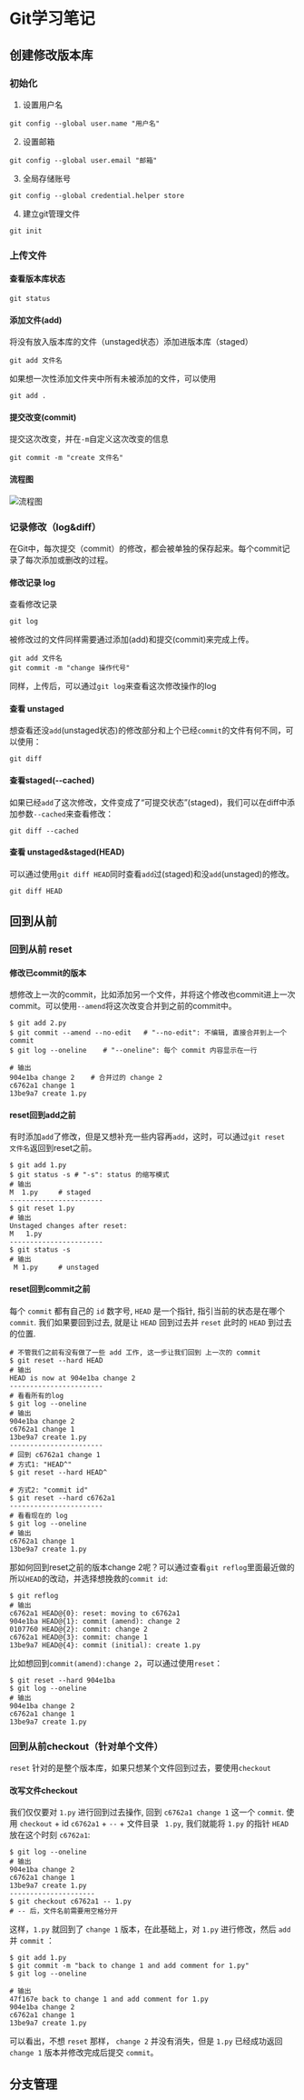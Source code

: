 # Git学习笔记

## 创建修改版本库

### 初始化 

1. 设置用户名

`git config --global user.name "用户名"`

2. 设置邮箱

`git config --global user.email "邮箱"`

3. 全局存储账号

`git config --global credential.helper store`

4. 建立git管理文件

`git init`

### 上传文件

#### 查看版本库状态

`git status`

#### 添加文件(add)

将没有放入版本库的文件（unstaged状态）添加进版本库（staged）

`git add 文件名`

如果想一次性添加文件夹中所有未被添加的文件，可以使用

`git add .`

#### 提交改变(commit)

提交这次改变，并在`-m`自定义这次改变的信息

`git commit -m "create 文件名"`

#### 流程图
   
   ![流程图](https://morvanzhou.github.io/static/results/git/2-1-1.png)

### 记录修改（log&diff）

在Git中，每次提交（commit）的修改，都会被单独的保存起来。每个commit记录了每次添加或删改的过程。

#### 修改记录 log

查看修改记录

`git log`

被修改过的文件同样需要通过添加(add)和提交(commit)来完成上传。

```git
git add 文件名
git commit -m "change 操作代号"
```

同样，上传后，可以通过`git log`来查看这次修改操作的log

#### 查看 unstaged

想查看还没`add`(unstaged状态)的修改部分和上个已经`commit`的文件有何不同，可以使用：

`git diff`

#### 查看staged(--cached)

如果已经`add`了这次修改，文件变成了“可提交状态”(staged)，我们可以在diff中添加参数`--cached`来查看修改：

`git diff --cached`

#### 查看 unstaged&staged(HEAD)

可以通过使用`git diff HEAD`同时查看`add`过(staged)和没`add`(unstaged)的修改。

`git diff HEAD`

## 回到从前

### 回到从前 reset

#### 修改已commit的版本

想修改上一次的commit，比如添加另一个文件，并将这个修改也commit进上一次commit。可以使用`--amend`将这次改变合并到之前的commit中。

```git
$ git add 2.py
$ git commit --amend --no-edit   # "--no-edit": 不编辑, 直接合并到上一个 commit
$ git log --oneline    # "--oneline": 每个 commit 内容显示在一行

# 输出
904e1ba change 2    # 合并过的 change 2
c6762a1 change 1
13be9a7 create 1.py
```

#### reset回到add之前

有时添加`add`了修改，但是又想补充一些内容再`add`，这时，可以通过`git reset 文件名`返回到reset之前。

```git
$ git add 1.py
$ git status -s # "-s": status 的缩写模式
# 输出
M  1.py     # staged
-----------------------
$ git reset 1.py
# 输出
Unstaged changes after reset:
M	1.py
-----------------------
$ git status -s
# 输出
 M 1.py     # unstaged
```

#### reset回到commit之前

每个 `commit` 都有自己的 `id` 数字号, `HEAD` 是一个指针, 指引当前的状态是在哪个 `commit`. 我们如果要回到过去, 就是让 `HEAD` 回到过去并 `reset` 此时的 `HEAD` 到过去的位置.

```git
# 不管我们之前有没有做了一些 add 工作, 这一步让我们回到 上一次的 commit
$ git reset --hard HEAD    
# 输出
HEAD is now at 904e1ba change 2
-----------------------
# 看看所有的log
$ git log --oneline
# 输出
904e1ba change 2
c6762a1 change 1
13be9a7 create 1.py
-----------------------
# 回到 c6762a1 change 1
# 方式1: "HEAD^"
$ git reset --hard HEAD^  

# 方式2: "commit id"
$ git reset --hard c6762a1
-----------------------
# 看看现在的 log
$ git log --oneline
# 输出
c6762a1 change 1
13be9a7 create 1.py
```

那如何回到reset之前的版本change 2呢？可以通过查看`git reflog`里面最近做的所以`HEAD`的改动，并选择想挽救的`commit id`:

```git
$ git reflog
# 输出
c6762a1 HEAD@{0}: reset: moving to c6762a1
904e1ba HEAD@{1}: commit (amend): change 2
0107760 HEAD@{2}: commit: change 2
c6762a1 HEAD@{3}: commit: change 1
13be9a7 HEAD@{4}: commit (initial): create 1.py
```

比如想回到`commit(amend):change 2`，可以通过使用`reset`：

```git
$ git reset --hard 904e1ba
$ git log --oneline
# 输出
904e1ba change 2
c6762a1 change 1
13be9a7 create 1.py
```

### 回到从前checkout（针对单个文件）

`reset` 针对的是整个版本库，如果只想某个文件回到过去，要使用`checkout`

#### 改写文件checkout

我们仅仅要对 `1.py` 进行回到过去操作, 回到 `c6762a1 change 1` 这一个 `commit`. 使用 `checkout` + id `c6762a1` + `--` + 文件目录 ` 1.py`, 我们就能将 `1.py` 的指针 `HEAD` 放在这个时刻 `c6762a1`:

```git
$ git log --oneline
# 输出
904e1ba change 2
c6762a1 change 1
13be9a7 create 1.py
---------------------
$ git checkout c6762a1 -- 1.py
# -- 后，文件名前需要用空格分开
```

这样，`1.py` 就回到了 `change 1` 版本，在此基础上，对 `1.py` 进行修改，然后 `add` 并 `commit` ：

```git
$ git add 1.py
$ git commit -m "back to change 1 and add comment for 1.py"
$ git log --oneline

# 输出
47f167e back to change 1 and add comment for 1.py
904e1ba change 2
c6762a1 change 1
13be9a7 create 1.py
```

可以看出，不想 `reset` 那样， `change 2` 并没有消失，但是 `1.py` 已经成功返回 `change 1` 版本并修改完成后提交 `commit`。

## 分支管理


